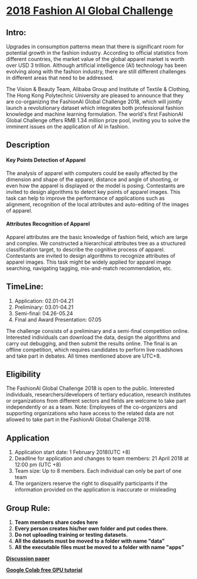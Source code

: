 # [2018 Fashion AI Global Challenge](https://tianchi.aliyun.com/markets/tianchi/FashionAIeng?_lang=en_US)

## Intro:
Upgrades in consumption patterns mean that there is significant room for potential growth in the fashion industry. According to official statistics from different countries, the market value of the global apparel market is worth over USD 3 trillion. Although artificial intelligence (AI) technology has been evolving along with the fashion industry, there are still different challenges in different areas that need to be addressed.

The Vision & Beauty Team, Alibaba Group and Institute of Textile & Clothing, The Hong Kong Polytechnic University are pleased to announce that they are co-organizing the FashionAI Global Challenge 2018, which will jointly launch a revolutionary dataset which integrates both professional fashion knowledge and machine learning formulation. The world's first FashionAI Global Challenge offers RMB 1.34 million prize pool, inviting you to solve the imminent issues on the application of AI in fashion.

## Description
#### Key Points Detection of Apparel
The analysis of apparel with computers could be easily affected by the dimension and shape of the apparel, distance and angle of shooting, or even how the apparel is displayed or the model is posing. Contestants are invited to design algorithms to detect key points of apparel images. This task can help to improve the performance of applications such as alignment, recognition of the local attributes and auto-editing of the images of apparel.

#### Attributes Recognition of Apparel
Apparel attributes are the basic knowledge of fashion field, which are large and complex. We constructed a hierarchical attributes tree as a structured classification target, to describe the cognitive process of apparel. Contestants are invited to design algorithms to recognize attributes of apparel images. This task might be widely applied for apparel image searching, navigating tagging, mix-and-match recommendation, etc.

## TimeLine:
1. Application: 02.01-04.21
2. Preliminary: 03.01-04.21
3. Semi-final: 04.26-05.24
4. Final and Award Presentation: 07.05

The challenge consists of a preliminary and a semi-final competition online. Interested individuals can download the data, design the algorithms and carry out debugging, and then submit the results online. The final is an offline competition, which requires candidates to perform live roadshows and take part in debates. All times mentioned above are UTC+8. 

## Eligibility
The FashionAI Global Challenge 2018 is open to the public. Interested individuals, researchers/developers of tertiary education, research institutes or organizations from different sectors and fields are welcome to take part independently or as a team.
Note: Employees of the co-organizers and supporting organizations who have access to the related data are not allowed to take part in the FashionAI Global Challenge 2018.

## Application
1. Application start date: 1 February 2018(UTC +8)
2. Deadline for application and changes to team members: 21 April 2018 at 12:00 pm (UTC +8)
3. Team size: Up to 8 members. Each individual can only be part of one team
4. The organizers reserve the right to disqualify participants if the information provided on the application is inaccurate or misleading

## Group Rule:

1. **Team members share codes here**
2. **Every person creates his/her own folder and put codes there.**
3. **Do not uploading training or testing datasets.**
4. **All the datasets must be moved to a folder with name "data"**
5. **All the executable files must be moved to a folder with name "apps”**

**[Discussion paper](https://paper.dropbox.com/doc/New-Ideas-Post-here-bIBrgHTcmLzXW3iNS7OiS)**

**[Google Colab free GPU tutorial](https://medium.com/deep-learning-turkey/google-colab-free-gpu-tutorial-e113627b9f5d)**


